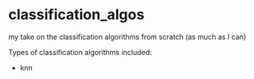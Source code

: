 # classification_algos
my take on the classification algorithms from scratch (as much as I can)

Types of classification algorithms included:
* knn
